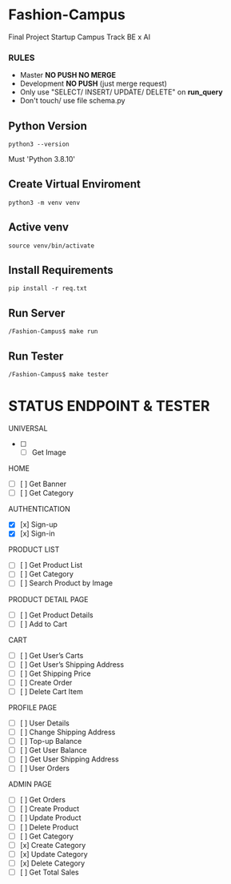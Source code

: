 # Fashion-Campus
Final Project Startup Campus Track BE x AI

### RULES
- Master **NO PUSH NO MERGE**
- Development **NO PUSH** (just merge request)
- Only use "SELECT/ INSERT/ UPDATE/ DELETE" on **run_query**
- Don't touch/ use file schema.py

## Python Version
```
python3 --version
```
Must 'Python 3.8.10'

## Create Virtual Enviroment
```
python3 -m venv venv
```

## Active venv
```
source venv/bin/activate
```

## Install Requirements
```
pip install -r req.txt
```

## Run Server
```
/Fashion-Campus$ make run
```

## Run Tester
```
/Fashion-Campus$ make tester
```

# STATUS ENDPOINT & TESTER

UNIVERSAL
- [ ] - [ ] Get Image

HOME
- [ ] [ ] Get Banner
- [ ] [ ] Get Category

AUTHENTICATION
- [x] [x] Sign-up
- [x] [x] Sign-in

PRODUCT LIST
- [ ] [ ] Get Product List
- [ ] [ ] Get Category
- [ ] [ ] Search Product by Image

PRODUCT DETAIL PAGE
- [ ] [ ] Get Product Details
- [ ] [ ] Add to Cart

CART
- [ ] [ ] Get User’s Carts
- [ ] [ ] Get User’s Shipping Address
- [ ] [ ] Get Shipping Price
- [ ] [ ] Create Order
- [ ] [ ] Delete Cart Item

PROFILE PAGE
- [ ] [ ] User Details
- [ ] [ ] Change Shipping Address
- [ ] [ ] Top-up Balance
- [ ] [ ] Get User Balance
- [ ] [ ] Get User Shipping Address
- [ ] [ ] User Orders

ADMIN PAGE
- [ ] [ ] Get Orders
- [ ] [ ] Create Product
- [ ] [ ] Update Product
- [ ] [ ] Delete Product
- [ ] [ ] Get Category
- [ ] [x] Create Category
- [ ] [x] Update Category
- [ ] [x] Delete Category
- [ ] [ ] Get Total Sales
